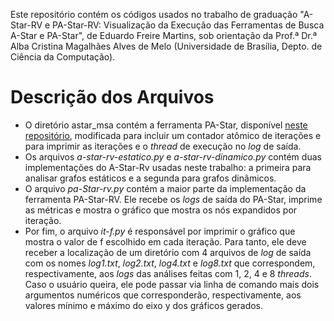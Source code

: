 Este repositório contém os códigos usados no trabalho de graduação "A-Star-RV e PA-Star-RV: Visualização da Execução das Ferramentas de Busca A-Star e PA-Star", de Eduardo Freire Martins, sob orientação da Prof.ª Dr.ª Alba Cristina Magalhães Alves de Melo (Universidade de Brasília, Depto. de Ciência da Computação).

# Descrição dos Arquivos

- O diretório astar_msa contém a ferramenta PA-Star, disponível [neste repositório](https://github.com/danielsundfeld/astar_msa), modificada para incluir um contador atômico de iterações e para imprimir as iterações e o _thread_ de execução no _log_ de saída.
- Os arquivos _a-star-rv-estatico.py_ e _a-star-rv-dinamico.py_ contém duas implementações do A-Star-Rv usadas neste trabalho: a primeira para analisar grafos estáticos e a segunda para grafos dinâmicos.
- O arquivo _pa-Star-rv.py_ contém a maior parte da implementação da ferramenta PA-Star-RV. Ele recebe os _logs_ de saída do PA-Star, imprime as métricas e mostra o gráfico que mostra os nós expandidos por iteração.
- Por fim, o arquivo _it-f.py_ é responsável por imprimir o gráfico que mostra o valor de f escolhido em cada iteração. Para tanto, ele deve receber a localização de um diretório com 4 arquivos de _log_ de saída com os nomes _log1.txt_, _log2.txt_, _log4.txt_ e _log8.txt_ que correspondem, respectivamente, aos _logs_ das análises feitas com 1, 2, 4 e 8 _threads_. Caso o usuário queira, ele pode passar via linha de comando mais dois argumentos numéricos que corresponderão, respectivamente, aos valores mínimo e máximo do eixo y dos gráficos gerados.
